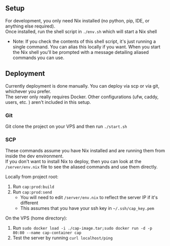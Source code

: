 ## Setup

For development, you only need Nix installed (no python, pip, IDE, or anything else required).  
Once installed, run the shell script in `./env.sh` which will start a Nix shell  
  - Note: If you check the contents of this shell script, it's just running a single command. You can alias this locally if you want. 
When you start the Nix shell you'll be prompted with a message detailing aliased commands you can use. 

## Deployment

Currently deployment is done manually. You can deploy via scp or via git, whichever you prefer.  
The server only really requires Docker. Other configurations (ufw, caddy, users, etc. ) aren't included in this setup.

### Git

Git clone the project on your VPS and then run `./start.sh`  

### SCP

These commands assume you have Nix installed and are running them from inside the dev environment.  
If you don't want to install Nix to deploy, then you can look at the `/server/env.nix` file to see the aliased commands and use them directly.  
    
Locally from project root:  
1. Run `cap:prod:build`
2. Run `cap:prod:send`
   - You will need to edit `/server/env.nix` to reflect the server IP if it's different
   - This assumes that you have your ssh key in `~/.ssh/cap_key.pem`
  
On the VPS (home directory):  
1. Run `sudo docker load -i ./cap-image.tar;sudo docker run -d -p 80:80 --name cap-container cap`
2. Test the server by running `curl localhost/ping`
